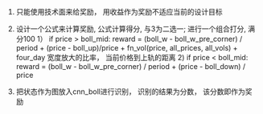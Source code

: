 1. 只能使用技术面来给奖励， 用收益作为奖励不适应当前的设计目标

2. 设计一个公式来计算奖励, 公式计算得分, 与3为二选一; 进行一个组合打分, 满分100
	1） if price > boll_mid: reward = (boll_w - boll_w_pre_corner) / period + (price - boll_up)/price + fn_vol(price, all_prices, all_vols) + four_day
	宽度放大的比率， 当前价格到上轨的距离
	2)  if price < boll_mid: reward = (boll_w - boll_w_pre_corner) / period + (price - boll_down) / price
	
3. 把状态作为图放入cnn_boll进行识别， 识别的结果为分数， 该分数即作为奖励